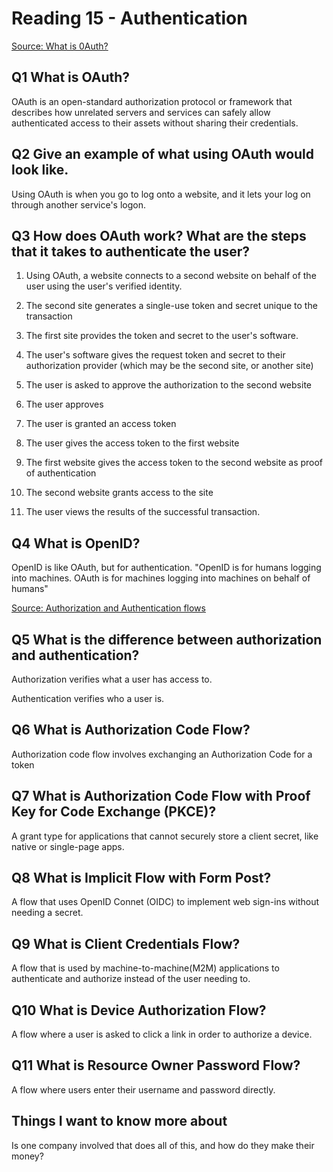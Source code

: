 # Reading 15 - Authentication

[Source: What is 0Auth?](https://www.csoonline.com/article/562635/what-is-oauth-how-the-open-authorization-framework-works.html)

## Q1 What is OAuth?

OAuth is an open-standard authorization protocol or framework that describes how unrelated servers and services can safely allow authenticated access to their assets without sharing their credentials.

## Q2 Give an example of what using OAuth would look like.

Using OAuth is when you go to log onto a website, and it lets your log on through another service's logon.

## Q3 How does OAuth work? What are the steps that it takes to authenticate the user?

1. Using OAuth, a website connects to a second website on behalf of the user using the user's verified identity.

2. The second site generates a single-use token and secret unique to the transaction

3. The first site provides the token and secret to the user's software.

4. The user's software gives the request token and secret to their authorization provider (which may be the second site, or another site)

5. The user is asked to approve the authorization to the second website

6. The user approves

7. The user is granted an access token

8. The user gives the access token to the first website

9. The first website gives the access token to the second website as proof of authentication

10. The second website grants access to the site

11. The user views the results of the successful transaction.

## Q4 What is OpenID?

OpenID is like OAuth, but for authentication. "OpenID is for humans logging into machines. OAuth is for machines logging into machines on behalf of humans"

[Source: Authorization and Authentication flows](https://auth0.com/docs/get-started/authentication-and-authorization-flow)

## Q5 What is the difference between authorization and authentication?

Authorization verifies what a user has access to.

Authentication verifies who a user is.

## Q6 What is Authorization Code Flow?

Authorization code flow involves exchanging an Authorization Code for a token

## Q7 What is Authorization Code Flow with Proof Key for Code Exchange (PKCE)?

A grant type for applications that cannot securely store a client secret, like native or single-page apps.

## Q8 What is Implicit Flow with Form Post?

A flow that uses OpenID Connet (OIDC) to implement web sign-ins without needing a secret.

## Q9 What is Client Credentials Flow?

A flow that is used by machine-to-machine(M2M) applications to authenticate and authorize instead of the user needing to.

## Q10 What is Device Authorization Flow?

A flow where a user is asked to click a link in order to authorize a device.

## Q11 What is Resource Owner Password Flow?

A flow where users enter their username and password directly.

## Things I want to know more about

Is one company involved that does all of this, and how do they make their money?